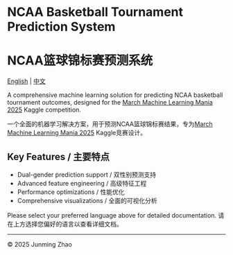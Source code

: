 # NCAA Basketball Tournament Prediction System
# NCAA篮球锦标赛预测系统

[English](README_EN.md) | [中文](README_CN.md)

A comprehensive machine learning solution for predicting NCAA basketball tournament outcomes, designed for the [March Machine Learning Mania 2025](https://www.kaggle.com/competitions/march-machine-learning-mania-2025/data) Kaggle competition.

一个全面的机器学习解决方案，用于预测NCAA篮球锦标赛结果，专为[March Machine Learning Mania 2025](https://www.kaggle.com/competitions/march-machine-learning-mania-2025/data) Kaggle竞赛设计。

## Key Features / 主要特点

- Dual-gender prediction support / 双性别预测支持
- Advanced feature engineering / 高级特征工程
- Performance optimizations / 性能优化
- Comprehensive visualizations / 全面的可视化分析

Please select your preferred language above for detailed documentation.
请在上方选择您偏好的语言以查看详细文档。

---

© 2025 Junming Zhao